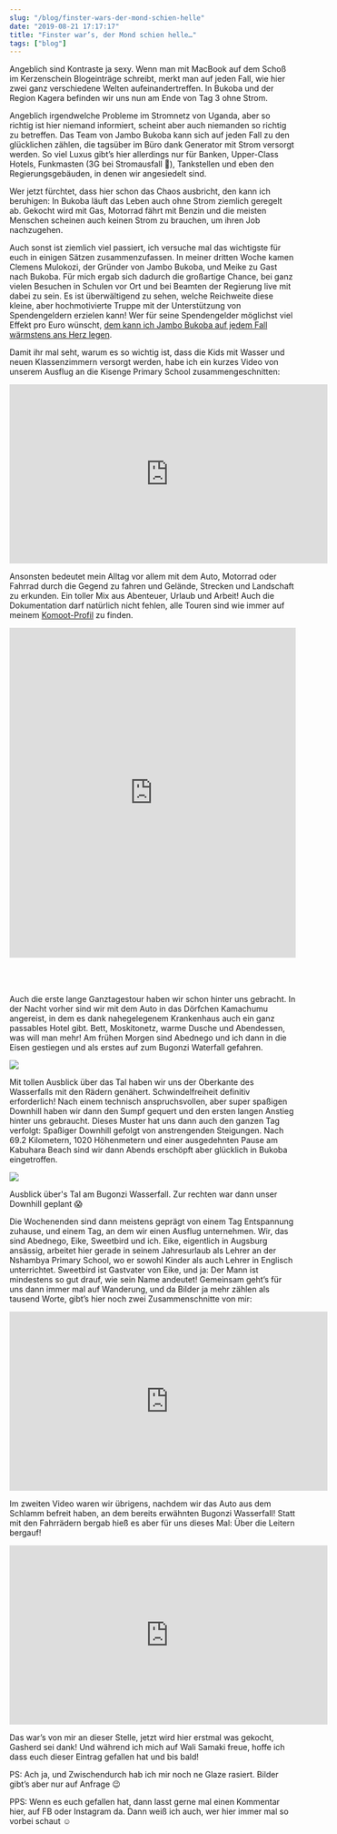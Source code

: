 ```yaml
---
slug: "/blog/finster-wars-der-mond-schien-helle"
date: "2019-08-21 17:17:17"
title: "Finster war’s, der Mond schien helle…"
tags: ["blog"]
---
```


Angeblich sind Kontraste ja sexy. Wenn man mit MacBook auf dem Schoß im Kerzenschein Blogeinträge schreibt, merkt man auf jeden Fall, wie hier zwei ganz verschiedene Welten aufeinandertreffen. In Bukoba und der Region Kagera befinden wir uns nun am Ende von Tag 3 ohne Strom.

Angeblich irgendwelche Probleme im Stromnetz von Uganda, aber so richtig ist hier niemand informiert, scheint aber auch niemanden so richtig zu betreffen. Das Team von Jambo Bukoba kann sich auf jeden Fall zu den glücklichen zählen, die tagsüber im Büro dank Generator mit Strom versorgt werden. So viel Luxus gibt’s hier allerdings nur für Banken, Upper-Class Hotels, Funkmasten (3G bei Stromausfall 🤯), Tankstellen und eben den Regierungsgebäuden, in denen wir angesiedelt sind.

Wer jetzt fürchtet, dass hier schon das Chaos ausbricht, den kann ich beruhigen: In Bukoba läuft das Leben auch ohne Strom ziemlich geregelt ab. Gekocht wird mit Gas, Motorrad fährt mit Benzin und die meisten Menschen scheinen auch keinen Strom zu brauchen, um ihren Job nachzugehen.

Auch sonst ist ziemlich viel passiert, ich versuche mal das wichtigste für euch in einigen Sätzen zusammenzufassen. In meiner dritten Woche kamen Clemens Mulokozi, der Gründer von Jambo Bukoba, und Meike zu Gast nach Bukoba. Für mich ergab sich dadurch die großartige Chance, bei ganz vielen Besuchen in Schulen vor Ort und bei Beamten der Regierung live mit dabei zu sein. Es ist überwältigend zu sehen, welche Reichweite diese kleine, aber hochmotivierte Truppe mit der Unterstützung von Spendengeldern erzielen kann! Wer für seine Spendengelder möglichst viel Effekt pro Euro wünscht, [dem kann ich Jambo Bukoba auf jedem Fall wärmstens ans Herz legen](https://www.jambobukoba.com/spenden-und-helfen/spenden/).

Damit ihr mal seht, warum es so wichtig ist, dass die Kids mit Wasser und neuen Klassenzimmern versorgt werden, habe ich ein kurzes Video von unserem Ausflug an die Kisenge Primary School zusammengeschnitten:

<iframe width="560" height="315" src="https://www.youtube.com/embed/JY3datlA4Zw" frameborder="0" allow="accelerometer; autoplay; encrypted-media; gyroscope; picture-in-picture" allowfullscreen=""></iframe>

Ansonsten bedeutet mein Alltag vor allem mit dem Auto, Motorrad oder Fahrrad durch die Gegend zu fahren und Gelände, Strecken und Landschaft zu erkunden. Ein toller Mix aus Abenteuer, Urlaub und Arbeit! Auch die Dokumentation darf natürlich nicht fehlen, alle Touren sind wie immer auf meinem [Komoot-Profil](https://www.komoot.de/user/549690039770) zu finden.

<iframe src="https://www.komoot.de/tour/86017841/embed?profile=1" width="100%" height="580" frameborder="0" scrolling="no" style="margin-bottom: 50px"></iframe>

Auch die erste lange Ganztagestour haben wir schon hinter uns gebracht. In der Nacht vorher sind wir mit dem Auto in das Dörfchen Kamachumu angereist, in dem es dank nahegelegenem Krankenhaus auch ein ganz passables Hotel gibt. Bett, Moskitonetz, warme Dusche und Abendessen, was will man mehr! Am frühen Morgen sind Abednego und ich dann in die Eisen gestiegen und als erstes auf zum Bugonzi Waterfall gefahren.

![](/content/images/2019/08/f7be4967-9984-4a2d-ba89-81e0b456587a.jpg)

Mit tollen Ausblick über das Tal haben wir uns der Oberkante des Wasserfalls mit den Rädern genähert. Schwindelfreiheit definitiv erforderlich! Nach einem technisch anspruchsvollen, aber super spaßigen Downhill haben wir dann den Sumpf gequert und den ersten langen Anstieg hinter uns gebraucht. Dieses Muster hat uns dann auch den ganzen Tag verfolgt: Spaßiger Downhill gefolgt von anstrengenden Steigungen. Nach 69.2 Kilometern, 1020 Höhenmetern und einer ausgedehnten Pause am Kabuhara Beach sind wir dann Abends erschöpft aber glücklich in Bukoba eingetroffen.

![](/content/images/2019/08/IMG_2753.jpeg)

Ausblick über's Tal am Bugonzi Wasserfall. Zur rechten war dann unser Downhill geplant 😱

Die Wochenenden sind dann meistens geprägt von einem Tag Entspannung zuhause, und einem Tag, an dem wir einen Ausflug unternehmen. Wir, das sind Abednego, Eike, Sweetbird und ich. Eike, eigentlich in Augsburg ansässig, arbeitet hier gerade in seinem Jahresurlaub als Lehrer an der Nshambya Primary School, wo er sowohl Kinder als auch Lehrer in Englisch unterrichtet. Sweetbird ist Gastvater von Eike, und ja: Der Mann ist mindestens so gut drauf, wie sein Name andeutet! Gemeinsam geht’s für uns dann immer mal auf Wanderung, und da Bilder ja mehr zählen als tausend Worte, gibt’s hier noch zwei Zusammenschnitte von mir:

<iframe width="560" height="315" src="https://www.youtube.com/embed/e2HXnVWIyN0" frameborder="0" allow="accelerometer; autoplay; encrypted-media; gyroscope; picture-in-picture" allowfullscreen=""></iframe>

Im zweiten Video waren wir übrigens, nachdem wir das Auto aus dem Schlamm befreit haben, an dem bereits erwähnten Bugonzi Wasserfall! Statt mit den Fahrrädern bergab hieß es aber für uns dieses Mal: Über die Leitern bergauf!

<iframe width="560" height="315" src="https://www.youtube.com/embed/87XLJIvISxg" frameborder="0" allow="accelerometer; autoplay; encrypted-media; gyroscope; picture-in-picture" allowfullscreen=""></iframe>

Das war’s von mir an dieser Stelle, jetzt wird hier erstmal was gekocht, Gasherd sei dank! Und während ich mich auf Wali Samaki freue, hoffe ich dass euch dieser Eintrag gefallen hat und bis bald!

PS: Ach ja, und Zwischendurch hab ich mir noch ne Glaze rasiert. Bilder gibt’s aber nur auf Anfrage 😉

PPS: Wenn es euch gefallen hat, dann lasst gerne mal einen Kommentar hier, auf FB oder Instagram da. Dann weiß ich auch, wer hier immer mal so vorbei schaut ☺️
